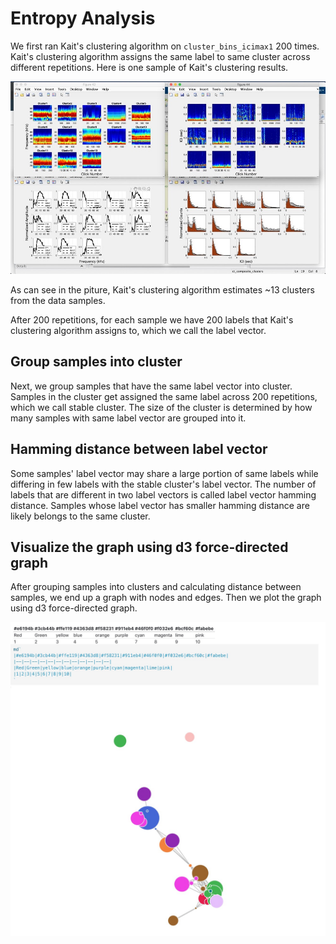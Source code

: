 # Entropy Analysis

We first ran Kait's clustering algorithm on `cluster_bins_icimax1` 200 times. Kait's clustering algorithm assigns the same label to same cluster across different repetitions. Here is one sample of Kait's clustering results.

<img src='../imgs/results.jpg'>

As can see in the piture, Kait's clustering algorithm estimates ~13 clusters from the data samples.

After 200 repetitions, for each sample we have 200 labels that Kait's clustering algorithm assigns to, which we call the label vector.

## Group samples into cluster

Next, we group samples that have the same label vector into cluster. Samples in the cluster get assigned the same label across 200 repetitions, which we call stable cluster. The size of the cluster is determined by how many samples with same label vector are grouped into it.

## Hamming distance between label vector

Some samples' label vector may share a large portion of same labels while differing in few labels with the stable cluster's label vector. The number of labels that are different in two label vectors is called label vector hamming distance. Samples whose label vector has smaller hamming distance are likely belongs to the same cluster. 

## Visualize the graph using d3 force-directed graph

After grouping samples into clusters and calculating distance between samples, we end up a graph with nodes and edges. Then we plot the graph using d3 force-directed graph.

<img src='../imgs/d3graph.jpg'>